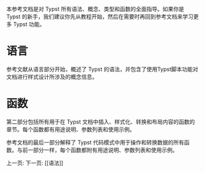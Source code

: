 
本参考文档是对 Typst 所有语法、概念、类型和函数的全面指导。如果你是 Typst 的新手，我们建议你先从教程开始，然后在需要时再回到参考文档来学习更多 Typst 功能。

# 语言

参考文献从语言部分开始，概述了 Typst 的语法，并包含了使用Typst脚本功能对文档进行样式设计所涉及的概念信息。

# 函数

第二部分包括所有用于在 Typst 文档中插入、样式化、转换和布局内容的函数的章节。每个函数都有用途说明、参数列表和使用示例。

参考文档的最后一部分解释了 Typst 代码模式中用于操作和转换数据的所有函数。与前一部分一样，每个函数都附有用途说明、参数列表和使用示例。


上一页: 
下一页: [[语法]]